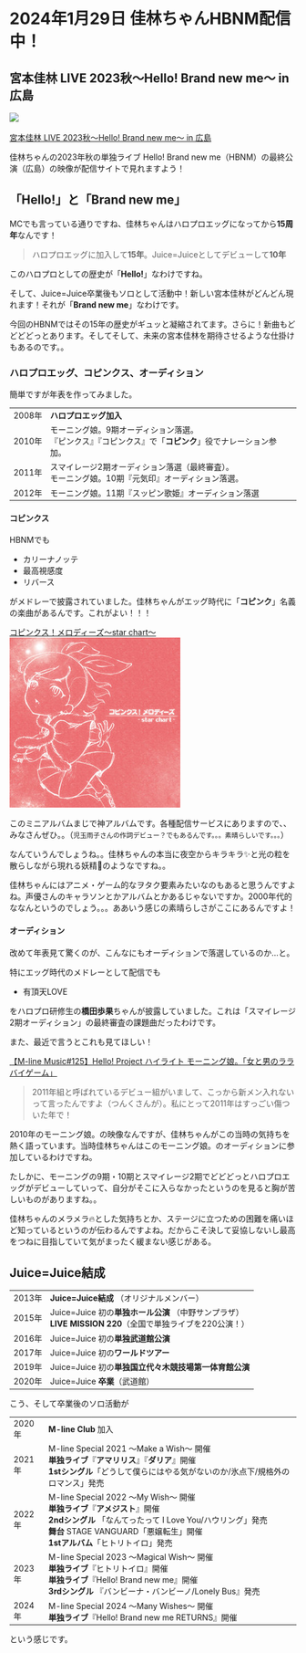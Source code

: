 # 2024年1月29日 佳林ちゃんHBNM配信中！

## 宮本佳林 LIVE 2023秋～Hello! Brand new me～ in 広島

![](https://www.up-fc.jp/helloproject-stream/images/Item/Item_dqPmgXmWpTWKSL3FwK9SDpq2M3f10VRLbB5kajedHDnVj7R4QgNfZY4wWqa0nEU4_1.jpg)

[宮本佳林 LIVE 2023秋～Hello! Brand new me～ in 広島](https://www.up-fc.jp/helloproject-stream/item_Detail.php?@DB_ID@=445)

佳林ちゃんの2023年秋の単独ライブ Hello! Brand new me（HBNM）の最終公演（広島）の映像が配信サイトで見れますよう！

## 「Hello!」と「Brand new me」

MCでも言っている通りですね、佳林ちゃんはハロプロエッグになってから**15周年**なんです！

> ハロプロエッグに加入して**15年**。Juice=Juiceとしてデビューして**10年**


このハロプロとしての歴史が「**Hello!**」なわけですね。

そして、Juice=Juice卒業後もソロとして活動中！新しい宮本佳林がどんどん現れます！それが「**Brand new me**」なわけです。

今回のHBNMではその15年の歴史がギュッと凝縮されてます。さらに！新曲もどどどどっとあります。そしてそして、未来の宮本佳林を期待させるような仕掛けもあるのです。。

### ハロプロエッグ、コピンクス、オーディション

簡単ですが年表を作ってみました。

|        |                  |
|------- |---------------- |
| 2008年 | **ハロプロエッグ加入** |
| 2010年 | モーニング娘。9期オーディション落選。<br>『ピンクス』『コピンクス』で「**コピンク**」役でナレーション参加。|
| 2011年 | スマイレージ2期オーディション落選（最終審査）。<br> モーニング娘。10期『元気印』オーディション落選。|
| 2012年 | モーニング娘。11期『スッピン歌姫』オーディション落選|


#### コピンクス

HBNMでも

* カリーナノッテ
* 最高視感度
* リバース

がメドレーで披露されていました。佳林ちゃんがエッグ時代に「**コピンク**」名義の楽曲があるんです。これがよい！！！

[コピンクス！メロディーズ〜star chart〜](http://www.up-front-create.com/jyoujyougundan/discography/detail/UFCW-1053)
![](../assets/img/20240129/52f45aba783355f2b624916ab4b827dc7557d433.jpg)

このミニアルバムまじで神アルバムです。各種配信サービスにありますので、、みなさんぜひ。。（<small>児玉雨子さんの作詞デビュー？でもあるんです。。。素晴らしいです。。。</small>）

なんていうんでしょうね。。佳林ちゃんの本当に夜空からキラキラ✨と光の粒を散らしながら現れる妖精🧚のようなですね。。

佳林ちゃんにはアニメ・ゲーム的なヲタク要素みたいなのもあると思うんですよね。声優さんのキャラソンとかアルバムとかあるじゃないですか。2000年代的ななんというのでしょう。。。ああいう感じの素晴らしさがここにあるんですよ！

#### オーディション

改めて年表見て驚くのが、こんなにもオーディションで落選しているのか…と。

特にエッグ時代のメドレーとして配信でも

* 有頂天LOVE

をハロプロ研修生の**橋田歩果**ちゃんが披露していました。これは「スマイレージ2期オーディション」の最終審査の課題曲だったわけです。

また、最近で言うとこれも見てほしい！

[<i class="fa-lg fa-brands fa-youtube"></i>【M-line Music#125】Hello! Project ハイライト モーニング娘。「女と男のララバイゲーム」](https://www.youtube.com/watch?v=v8ax7vZ3Qc8&t=1068s)

> 2011年組と呼ばれているデビュー組がいまして、こっから新メン入れないって言ったんですよ（つんくさんが）。私にとって2011年はすっごい傷ついた年で！

2010年のモーニング娘。の映像なんですが、佳林ちゃんがこの当時の気持ちを熱く語っています。当時佳林ちゃんはこのモーニング娘。のオーディションに参加しているわけですね。

たしかに、モーニングの9期・10期とスマイレージ2期でどどどっとハロプロエッグがデビューしていって、自分がそこに入らなかったというのを見ると胸が苦しいものがありますね。。

佳林ちゃんのメラメラ🔥とした気持ちとか、ステージに立つための困難を痛いほど知っているというのが伝わるんですよね。だからこそ決して妥協しないし最高をつねに目指していて気がまったく緩まない感じがある。

## Juice=Juice結成

|        |                  |
|------- |---------------- |
| 2013年 | **Juice=Juice結成** （オリジナルメンバー）|
| 2015年 | Juice=Juice 初の**単独ホール公演** （中野サンプラザ）<br> **LIVE MISSION 220**（全国で単独ライブを220公演！） |
| 2016年 | Juice=Juice 初の**単独武道館公演** |
| 2017年 | Juice=Juice 初の**ワールドツアー** |
| 2019年 | Juice=Juice 初の**単独国立代々木競技場第一体育館公演**|
| 2020年 | Juice=Juice **卒業**（武道館）

こう、そして卒業後のソロ活動が

|        |                  |
|------- |---------------- |
| 2020年 | **M-line Club** 加入|
| 2021年 | M-line Special 2021 ～Make a Wish～ 開催 <br> **単独ライブ**『**アマリリス**』『**ダリア**』開催 <br> **1stシングル**「どうして僕らにはやる気がないのか/氷点下/規格外のロマンス」発売 |
| 2022年 | M-line Special 2022 ～My Wish～ 開催 <br> **単独ライブ**『**アメジスト**』開催 <br> **2ndシングル** 「なんてったって I Love You/ハウリング」発売 <br> **舞台** STAGE VANGUARD「悪嬢転生」開催 <br> **1stアルバム**「ヒトリトイロ」発売 |
| 2023年 | M-line Special 2023 ～Magical Wish～ 開催 <br> **単独ライブ**『ヒトリトイロ』開催 <br> **単独ライブ**『Hello! Brand new me』開催 </br> **3rdシングル** 『バンビーナ・バンビーノ/Lonely Bus』発売 |
| 2024年 | M-line Special 2024 ～Many Wishes～ 開催 <br> **単独ライブ**『Hello! Brand new me RETURNS』開催

という感じです。